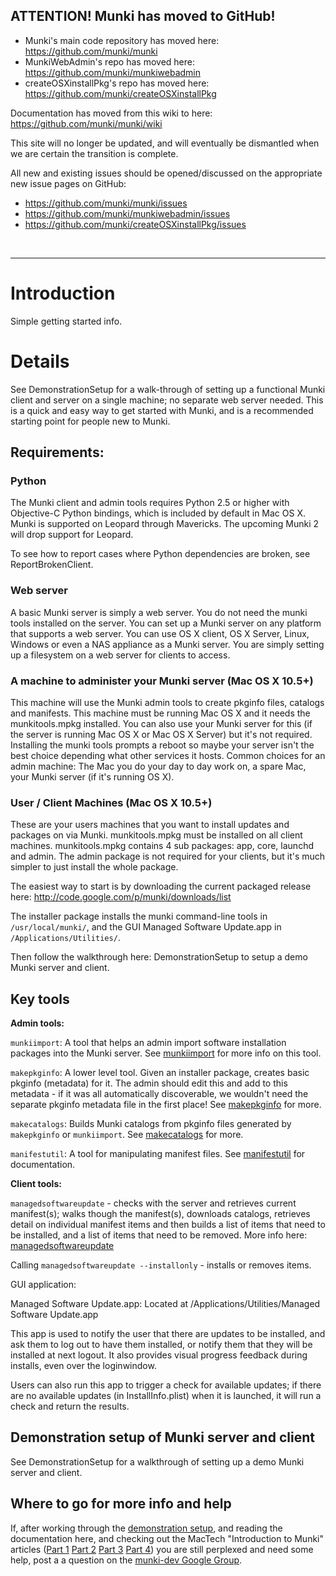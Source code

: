 ## ATTENTION! Munki has moved to GitHub! ##

  * Munki's main code repository has moved here:  https://github.com/munki/munki
  * MunkiWebAdmin's repo has moved here: https://github.com/munki/munkiwebadmin
  * createOSXinstallPkg's repo has moved here: https://github.com/munki/createOSXinstallPkg

Documentation has moved from this wiki to here: https://github.com/munki/munki/wiki

This site will no longer be updated, and will eventually be dismantled when we are certain the transition is complete.

All new and existing issues should be opened/discussed on the appropriate new issue pages on GitHub:

  * https://github.com/munki/munki/issues
  * https://github.com/munki/munkiwebadmin/issues
  * https://github.com/munki/createOSXinstallPkg/issues

<br />

---


# Introduction #

Simple getting started info.


# Details #

See DemonstrationSetup for a walk-through of setting up a functional Munki client and server on a single machine; no separate web server needed. This is a quick and easy way to get started with Munki, and is a recommended starting point for people new to Munki.

## Requirements: ##

### Python ###

The Munki client and admin tools requires Python 2.5 or higher with Objective-C Python bindings, which is included by default in Mac OS X. Munki is supported on Leopard through Mavericks. The upcoming Munki 2 will drop support for Leopard.

To see how to report cases where Python dependencies are broken, see ReportBrokenClient.

### Web server ###

A basic Munki server is simply a web server. You do not need the munki tools installed on the server.  You can set up a Munki server on any platform that supports a web server. You can use OS X client, OS X Server, Linux, Windows or even a NAS appliance as a Munki server.  You are simply setting up a filesystem on a web server for clients to access.

### A machine to administer your Munki server (Mac OS X 10.5+) ###

This machine will use the Munki admin tools to create pkginfo files, catalogs and manifests.  This machine must be running Mac OS X and it needs the munkitools.mpkg installed.  You can also use your Munki server for this (if the server is running Mac OS X or Mac OS X Server) but it's not required.  Installing the munki tools prompts a reboot so maybe your server isn't the best choice depending what other services it hosts. Common choices for an admin machine: The Mac you do your day to day work on, a spare Mac, your Munki server (if it's running OS X).

### User / Client Machines (Mac OS X 10.5+) ###

These are your users machines that you want to install updates and packages on via Munki. munkitools.mpkg must be installed on all client machines. munkitools.mpkg contains 4 sub packages: app, core, launchd and admin.  The admin package is not required for your clients, but it's much simpler to just install the whole package.

The easiest way to start is by downloading the current packaged release here:
http://code.google.com/p/munki/downloads/list

The installer package installs the munki command-line tools in `/usr/local/munki/`, and the GUI Managed Software Update.app in `/Applications/Utilities/`.

Then follow the walkthrough here: DemonstrationSetup to setup a demo Munki server and client.

## Key tools ##

**Admin tools:**

`munkiimport`: A tool that helps an admin import software installation packages into the Munki server. See [munkiimport](munkiimport.md) for more info on this tool.

`makepkginfo`: A lower level tool. Given an installer package, creates basic pkginfo (metadata) for it.  The admin should edit this and add to this metadata - if it was all automatically discoverable, we wouldn't need the separate pkginfo metadata file in the first place!  See [makepkginfo](makepkginfo.md) for more.

`makecatalogs`: Builds Munki catalogs from pkginfo files generated by `makepkginfo` or `munkiimport`. See [makecatalogs](makecatalogs.md) for more.

`manifestutil`: A tool for manipulating manifest files. See [manifestutil](manifestutil.md) for documentation.

**Client tools:**

`managedsoftwareupdate` - checks with the server and retrieves current manifest(s); walks though the manifest(s), downloads catalogs, retrieves detail on individual manifest items and then builds a list of items that need to be installed, and a list of items that need to be removed. More info here: [managedsoftwareupdate](managedsoftwareupdate.md)

Calling `managedsoftwareupdate --installonly` -  installs or removes items.

GUI application:

Managed Software Update.app: Located at /Applications/Utilities/Managed Software Update.app

This app is used to notify the user that there are updates to be installed, and ask them to log out to have them installed, or notify them that they will be installed at next logout. It also provides visual progress feedback during installs, even over the loginwindow.

Users can also run this app to trigger a check for available updates; if there are no available updates (in InstallInfo.plist) when it is launched, it will run a check and return the results.


## Demonstration setup of Munki server and client ##

See DemonstrationSetup for a walkthrough of setting up a demo Munki server and client.

## Where to go for more info and help ##

If, after working through the [demonstration setup](DemonstrationSetup.md), and reading the documentation here, and checking out the MacTech "Introduction to Munki" articles ([Part 1](http://www.mactech.com/articles/mactech/Vol.26/26.10/2610MacEnterprise-ManagingSoftwareInstallswithMunki/index.html) [Part 2](http://www.mactech.com/articles/mactech/Vol.26/26.11/2611MacEnterprise-ManagingSoftwareInstallswithMunki-Part2/index.html) [Part 3](http://www.mactech.com/articles/mactech/Vol.26/26.12/2612MacEnterprise-ManagingSoftwareInstallswithMunki-Part3/index.html) [Part 4](http://www.mactech.com/articles/mactech/Vol.27/27.01/2701MacEnterprise-ManagingSoftwareInstallswithMunki-Part4/index.html)) you are still perplexed and need some help, post a a question on the [munki-dev Google Group](http://groups.google.com/group/munki-dev).